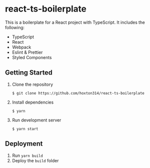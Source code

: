 # react-ts-boilerplate

This is a boilerplate for a React project with TypeScript. It includes the following:

- TypeScript
- React
- Webpack
- Eslint & Prettier
- Styled Components

## Getting Started

1. Clone the repository
   ```
   $ git clone https://github.com/hoxton314/react-ts-boilerplate
   ```
2. Install dependencies
   ```
   $ yarn
   ```
3. Run development server
   ```
   $ yarn start
   ```

## Deployment

1. Run `yarn build`
2. Deploy the `build` folder
